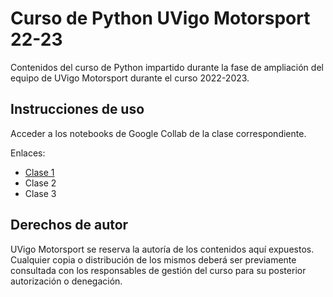 # Curso de Python UVigo Motorsport 22-23

Contenidos del curso de Python impartido durante la fase de ampliación del equipo de UVigo Motorsport durante el curso 2022-2023.

## Instrucciones de uso

Acceder a los notebooks de Google Collab de la clase correspondiente.

Enlaces:
* [Clase 1](https://colab.research.google.com/drive/1-y4bOy2hKvv4ksHrn_zI-LEx3K7PHCiN?usp=sharing)
* Clase 2
* Clase 3

## Derechos de autor

UVigo Motorsport se reserva la autoría de los contenidos aquí expuestos. Cualquier copia o distribución de los mismos deberá ser previamente consultada con los responsables de gestión del curso para su posterior autorización o denegación.
